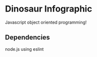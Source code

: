 # Dinosaur Infographic
Javascript object oriented programming!

## Dependencies
node.js
using eslint

